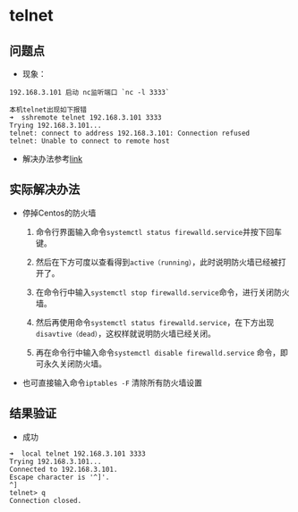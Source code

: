 # telnet

## 问题点
* 现象：
```shell
192.168.3.101 启动 nc监听端口 `nc -l 3333`

本机telnet出现如下报错
➜  sshremote telnet 192.168.3.101 3333
Trying 192.168.3.101...
telnet: connect to address 192.168.3.101: Connection refused
telnet: Unable to connect to remote host
```

* 解决办法参考[link](https://bobcares.com/blog/telnet-connection-refused-by-remote-host/)



## 实际解决办法

* 停掉Centos的防火墙
    1. 命令行界面输入命令`systemctl status firewalld.service`并按下回车键。

    2. 然后在下方可度以查看得到`active（running）`，此时说明防火墙已经被打开了。

    3. 在命令行中输入`systemctl stop firewalld.service`命令，进行关闭防火墙。

    4. 然后再使用命令`systemctl status firewalld.service`，在下方出现`disavtive（dead）`，这权样就说明防火墙已经关闭。

    5. 再在命令行中输入命令`systemctl disable firewalld.service` 命令，即可永久关闭防火墙。

* 也可直接输入命令`iptables -F` 清除所有防火墙设置

## 结果验证
* 成功
```text
➜  local telnet 192.168.3.101 3333
Trying 192.168.3.101...
Connected to 192.168.3.101.
Escape character is '^]'.
^]
telnet> q
Connection closed.
```



